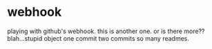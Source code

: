 webhook
=======

playing with github's webhook.
this is another one.
or is there more??
blah...stupid object
one commit
two commits
so many readmes.
